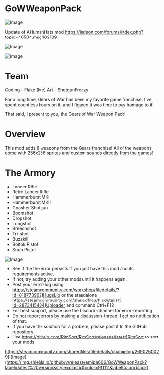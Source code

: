 # GoWWeaponPack

![Image](https://i.imgur.com/buuPQel.png)

Update of AHumanHats mod
https://ludeon.com/forums/index.php?topic=40504.msg403139

![Image](https://i.imgur.com/pufA0kM.png)

	
![Image](https://i.imgur.com/Z4GOv8H.png)

# Team

Coding - Flake (Me)
Art - ShotgunFrenzy

For a long time, Gears of War has been my favorite game franchise. I've spent countless hours on it, and I figured it was time to pay homage to it!

That said, I present to you, the Gears of War Weapon Pack!

# Overview

This mod adds 8 weapons from the Gears franchise! All of the weapons come with 256x256 sprites and custom sounds directly from the games!

# The Armory



- Lancer Rifle
- Retro Lancer Rifle
- Hammerburst MKI
- Hammerburst MKII
- Gnasher Shotgun
- Boomshot
- Dropshot
- Longshot
- Breechshot
- Tri-shot
- Buzzkill
- Boltok Pistol
- Snub Pistol



![Image](https://i.imgur.com/PwoNOj4.png)



-  See if the the error persists if you just have this mod and its requirements active.
-  If not, try adding your other mods until it happens again.
-  Post your error-log using https://steamcommunity.com/workshop/filedetails/?id=818773962]HugsLib or the standalone https://steamcommunity.com/sharedfiles/filedetails/?id=2873415404]Uploader and command Ctrl+F12
-  For best support, please use the Discord-channel for error-reporting.
-  Do not report errors by making a discussion-thread, I get no notification of that.
-  If you have the solution for a problem, please post it to the GitHub repository.
-  Use https://github.com/RimSort/RimSort/releases/latest]RimSort to sort your mods



https://steamcommunity.com/sharedfiles/filedetails/changelog/2690260029]![Image](https://img.shields.io/github/v/release/emipa606/GoWWeaponPack?label=latest%20version&style=plastic&color=9f1111&labelColor=black)

